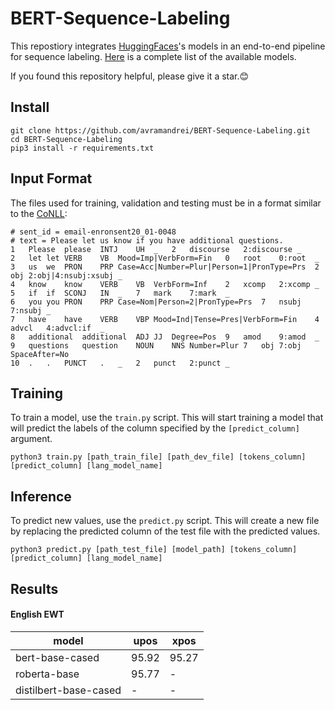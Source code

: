 # BERT-Sequence-Labeling

This repostiory integrates [HuggingFaces](https://github.com/huggingface)'s models in an end-to-end pipeline for sequence labeling. [Here](https://huggingface.co/transformers/pretrained_models.html) 
is a complete list of the available models. 

If you found this repository helpful, please give it a star.:blush:

## Install

```
git clone https://github.com/avramandrei/BERT-Sequence-Labeling.git
cd BERT-Sequence-Labeling
pip3 install -r requirements.txt
```

## Input Format

The files used for training, validation and testing must be in a format similar to the [CoNLL](https://universaldependencies.org/format.html): 

```
# sent_id = email-enronsent20_01-0048
# text = Please let us know if you have additional questions.
1	Please	please	INTJ	UH	_	2	discourse	2:discourse	_
2	let	let	VERB	VB	Mood=Imp|VerbForm=Fin	0	root	0:root	_
3	us	we	PRON	PRP	Case=Acc|Number=Plur|Person=1|PronType=Prs	2	obj	2:obj|4:nsubj:xsubj	_
4	know	know	VERB	VB	VerbForm=Inf	2	xcomp	2:xcomp	_
5	if	if	SCONJ	IN	_	7	mark	7:mark	_
6	you	you	PRON	PRP	Case=Nom|Person=2|PronType=Prs	7	nsubj	7:nsubj	_
7	have	have	VERB	VBP	Mood=Ind|Tense=Pres|VerbForm=Fin	4	advcl	4:advcl:if	_
8	additional	additional	ADJ	JJ	Degree=Pos	9	amod	9:amod	_
9	questions	question	NOUN	NNS	Number=Plur	7	obj	7:obj	SpaceAfter=No
10	.	.	PUNCT	.	_	2	punct	2:punct	_
```

## Training

To train a model, use the `train.py` script. This will start training a model that will predict the labels of the column specified by the `[predict_column]` argument.

```
python3 train.py [path_train_file] [path_dev_file] [tokens_column] [predict_column] [lang_model_name]
```

## Inference

To predict new values, use the `predict.py` script. This will create a new file by replacing the predicted column of the test file with the predicted values.

```
python3 predict.py [path_test_file] [model_path] [tokens_column] [predict_column] [lang_model_name]
```

## Results

#### English EWT

| model | upos | xpos | 
| --- | --- | --- |
| bert-base-cased | 95.92 | 95.27 |
| roberta-base | 95.77 | - |
| distilbert-base-cased | - | - |




